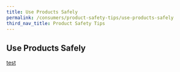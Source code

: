 ```yaml
---
title: Use Products Safely
permalink: /consumers/product-safety-tips/use-products-safely
third_nav_title: Product Safety Tips
---
```

## Use Products Safely

[test](/consumers/product-safety-tips/use-products-safely/electronics-and-appliance-safety/test) 
